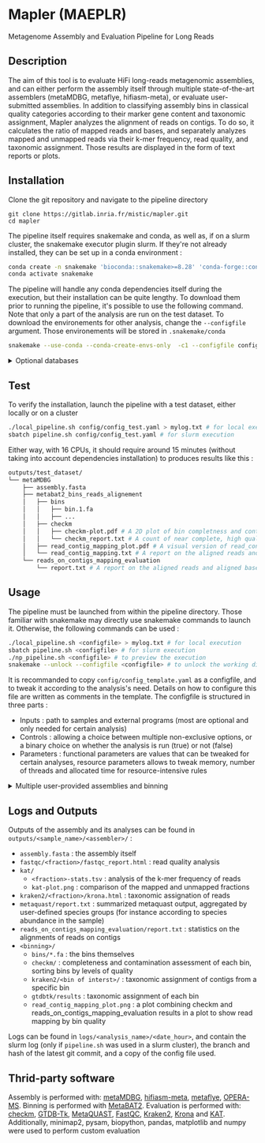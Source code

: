 # Mapler (MAEPLR)
Metagenome Assembly and Evaluation Pipeline for Long Reads


## Description
The aim of this tool is to evaluate HiFi long-reads metagenomic assemblies, and can either perform the assembly itself through multiple state-of-the-art assemblers (metaMDBG, metaflye, hifiasm-meta), or evaluate user-submitted assemblies. In addition to classifying assembly bins in classical quality categories according to their marker gene content and taxonomic assignment, Mapler analyzes the alignment of reads on contigs. To do so, it calculates the ratio of mapped reads and bases, and separately analyzes mapped and unmapped reads via their k-mer frequency, read quality, and taxonomic assignment. Those results are displayed in the form of text reports or plots.

## Installation

Clone the git repository and navigate to the pipeline directory
```
git clone https://gitlab.inria.fr/mistic/mapler.git
cd mapler
```

The pipeline itself requires snakemake and conda, as well as, if on a slurm cluster, the snakemake executor plugin slurm. If they're not already installed, they can be set up in a conda environment :

```bash
conda create -n snakemake 'bioconda::snakemake>=8.28' 'conda-forge::conda>=24.1.2' bioconda::snakemake-executor-plugin-slurm 
conda activate snakemake
```

The pipeline will handle any conda dependencies itself during the execution, but their installation can be quite lengthy.
To download them prior to running the pipeline, it's possible to use the following command.
Note that only a part of the analysis are run on the test dataset. 
To download the environements for other analysis, change the `--configfile` argument.
Those environements will be stored in `.snakemake/conda`

```bash
snakemake --use-conda --conda-create-envs-only  -c1 --configfile config/config_test.yaml
```

<details>
	<summary>Optional databases</summary>

   To run taxonomic assignment, both Kraken 2 (reads) and GTDB-Tk (bins) require external databases. If used, their path must be indicated in the configfile (kraken2db and gtdbtk_database).
   If not already aviable, several Kraken 2 databases are aviable [here](https://benlangmead.github.io/aws-indexes/k2), to be chosen depending on targeted taxa and aviable disk space. The GTDB-Tk reference data can be found [here](https://ecogenomics.github.io/GTDBTk/installing/index.html#installing-gtdbtk-reference-data).

</details>


## Test
To verify the installation, launch the pipeline with a test dataset, either locally or on a cluster
```bash
./local_pipeline.sh config/config_test.yaml > mylog.txt # for local execution
sbatch pipeline.sh config/config_test.yaml # for slurm execution
```
Either way, with 16 CPUs, it should require around 15 minutes (without taking into account dependencies installation) to produces results like this : 
```bash
outputs/test_dataset/
└── metaMDBG
    ├── assembly.fasta
    ├── metabat2_bins_reads_alignement
    │   ├── bins
    │   │   ├── bin.1.fa
    │   │   ├── ...
    │   ├── checkm
    │   │   ├── checkm-plot.pdf # A 2D plot of bin completness and contamination
    │   │   └── checkm_report.txt # A count of near complete, high quality, medium quality and low quality bins, followed by details on each bins
    │   ├── read_contig_mapping_plot.pdf # A visual version of read_contig_mapping.txt
    │   └── read_contig_mapping.txt # A report on the aligned reads and aligned bases ratios, split by bin quality
    └── reads_on_contigs_mapping_evaluation
        └── report.txt # A report on the aligned reads and aligned bases ratios
```

## Usage
The pipeline must be launched from within the pipeline directory. Those familiar with snakemake may directly use snakemake commands to launch it. Otherwise, the following commands can be used :  
```bash
./local_pipeline.sh <configfile> > mylog.txt # for local execution
sbatch pipeline.sh <configfile> # for slurm execution
./np_pipeline.sh <configfile> # to preview the execution
snakemake --unlock --configfile <configfile> # to unlock the working directory after a crash
```
It is recommanded to copy `config/config_template.yaml` as a configfile, and to tweak it according to the analysis's need. 
Details on how to configure this file are written as comments in the template. The configfile is structured in three parts :
- Inputs : path to samples and external programs (most are optional and only needed for certain analysis)
- Controls : allowing a choice between multiple non-exclusive options, or a binary choice on whether the analysis is run (true) or not (false)
- Parameters : functional parameters are values that can be tweaked for certain analyses, resource parameters allows to tweak memory, number of threads and allocated time for resource-intensive rules

<details>
	<summary>Multiple user-provided assemblies and binning</summary>

   To use multiple user-provided assemblies and binning, you can either run them one at a time, or insert the assembly and/or bins like this :
   ```bash
   outputs/<sample_name>/<custom_assembly_process>/assembly.fasta
   outputs/<sample_name>/<assembly>/<custom_binning_process>_bins_reads_alignement/bins/<bins.fa>
   ```
   Then, in the configfile, insert <custom_assembly_process> in the list of assemblers and/or <custom_binning_process> in the list of binners, and launch the pipeline as usual.



</details>


## Logs and Outputs
Outputs of the assembly and its analyses can be found in `outputs/<sample_name>/<assembler>/` :
- `assembly.fasta` : the assembly itself
- `fastqc/<fraction>/fastqc_report.html` : read quality analysis
- `kat/`
   - `<fraction>-stats.tsv` : analysis of the k-mer frequency of reads
   - `kat-plot.png` : comparison of the mapped and unmapped fractions
- `kraken2/<fraction>/krona.html` : taxonomic assignation of reads
- `metaquast/report.txt` : summarized metaquast output, aggregated by user-defined species groups (for instance according to species abundance in the sample)
- `reads_on_contigs_mapping_evaluation/report.txt` : statistics on the alignments of reads on contigs
- `<binning>/`
   - `bins/*.fa` : the bins themselves
   - `checkm/` : completeness and contamination assessment of each bin, sorting bins by levels of quality
   - `kraken2/<bin of interst>/` : taxonomic assignment of contigs from a specific bin
   - `gtdbtk/results` : taxonomic assignment of each bin
   - `read_contig_mapping_plot.png` : a plot combining checkm and reads_on_contigs_mapping_evaluation results in a plot to show read mapping by bin quality


Logs can be found in `logs/<analysis_name>/<date_hour>`, and contain the slurm log (only if `pipeline.sh` was used in a slurm cluster), the branch and hash of the latest git commit, and a copy of the config file used.
   
## Thrid-party software
Assembly is performed with: [metaMDBG](https://github.com/GaetanBenoitDev/metaMDBG), [hifiasm-meta](https://github.com/xfengnefx/hifiasm-meta), [metaflye](https://github.com/mikolmogorov/Flye), [OPERA-MS](https://github.com/CSB5/OPERA-MS).
Binning is performed with [MetaBAT2](https://bitbucket.org/berkeleylab/metabat/src/master/).
Evaluation is performed with: [checkm](https://github.com/Ecogenomics/CheckM), [GTDB-Tk](https://github.com/Ecogenomics/GTDBTk), [MetaQUAST](https://github.com/ablab/quast), [FastQC](https://github.com/s-andrews/FastQC), [Kraken2](https://github.com/DerrickWood/kraken2), [Krona](https://github.com/marbl/Krona) and [KAT](https://github.com/TGAC/KAT).
Additionally, minimap2, pysam, biopython, pandas, matplotlib and numpy were used to perform custom evaluation



